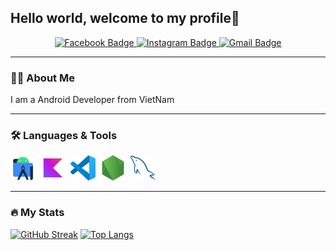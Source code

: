 ## Hello world, welcome to my profile👋

<div id="badges" align="center">
  <a href="https://facebook.com/doanhoaian05">
    <img src="https://img.shields.io/badge/Facebook-%C4%90o%C3%A0n%20Ho%C3%A0i%20%C3%82n-blue?style=flat&logo=facebook&logoColor=blue" alt="Facebook Badge"/>
  </a>
  <a href="https://instagram.com/doanhoaian05">
    <img src="https://img.shields.io/badge/Instagram-%C4%90o%C3%A0n%20Ho%C3%A0i%20%C3%82n-orange?style=flat&logo=instagram&logoColor=orange" alt="Instagram Badge"/>
  </a>
  <a href="mailto:an.doan.dev@gmail.com">
    <img src="https://img.shields.io/badge/Gmail-an.doan.dev@gmail.com-red?style=flat&logo=gmail&logoColor=red" alt="Gmail Badge"/>
  </a>
</div>

---

### 👨‍💻 About Me
I am a Android Developer from VietNam

---

### 🛠️ Languages & Tools
<div>
  <img src="https://github.com/devicons/devicon/blob/master/icons/androidstudio/androidstudio-original.svg" title="Android Studio" alt="Android Studio" width="40" height="40"/>&nbsp;
  <img src="https://github.com/devicons/devicon/blob/master/icons/kotlin/kotlin-original.svg" title="Kotlin" alt="Kotlin" width="40" height="40"/>&nbsp;
  <img src="https://github.com/devicons/devicon/blob/master/icons/vscode/vscode-original.svg" title="Visual Studio Code" alt="Visual Studio Code" width="40" height="40"/>&nbsp;
  <img src="https://github.com/devicons/devicon/blob/master/icons/nodejs/nodejs-original.svg" title="Node.js" alt="Node.js" width="40" height="40"/>&nbsp;
  <img src="https://github.com/devicons/devicon/blob/master/icons/mysql/mysql-original.svg" title="MySQL" alt="MySQL" width="40" height="40"/>&nbsp;
</div>

---

### 🔥 My Stats
[![GitHub Streak](http://github-readme-streak-stats.herokuapp.com?user=doanhoaian&theme=dark&background=000000)](https://git.io/streak-stats)
[![Top Langs](https://github-readme-stats.vercel.app/api/top-langs/?username=doanhoaian&layout=compact&theme=vision-friendly-dark)](https://github.com/anuraghazra/github-readme-stats)
